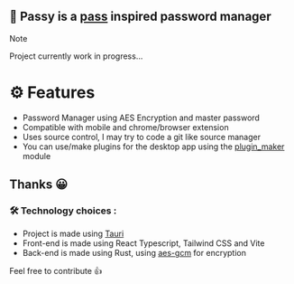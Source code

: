 ## 🔑 Passy is a [pass](https://www.passwordstore.org/) inspired password manager

> [!NOTE]
> Project currently work in progress...

# ⚙️ Features
- Password Manager using AES Encryption and master password
- Compatible with mobile and chrome/browser extension
- Uses source control, I may try to code a git like source manager
- You can use/make plugins for the desktop app using the [plugin_maker](https://github.com/Adrien5902/Passy/tree/master/tree/master/plugin_maker) module

## Thanks 😀

### 🛠️ Technology choices :
- Project is made using [Tauri](https://tauri.app/)
- Front-end is made using React Typescript, Tailwind CSS and Vite
- Back-end is made using Rust, using [aes-gcm](https://crates.io/crates/aes-gcm) for encryption

Feel free to contribute 👍